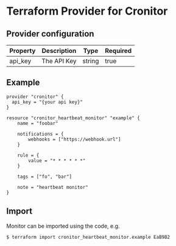 # Terraform Provider for Cronitor

## Provider configuration

| Property | Description                 |  Type  | Required |
|----------|-----------------------------|--------|----------|
| api_key  | The API Key                 | string | true     |


## Example

```HCL
provider "cronitor" {
  api_key = "{your api key}"
}

resource "cronitor_heartbeat_monitor" "example" {
    name = "foobar"

    notifications = {
        webhooks = ["https://webhook.url"]
    }

    rule = {
        value = "* * * * * *"
    }

    tags = ["fo", "bar"]

    note = "heartbeat monitor"
}
```

## Import

Monitor can be imported using the code, e.g.

```
$ terraform import cronitor_heartbeat_monitor.example EaB9B2
```
